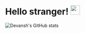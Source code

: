 # Hello stranger! <img src="https://raw.githubusercontent.com/MartinHeinz/MartinHeinz/master/wave.gif" width="30px">

![Devansh's GitHub stats](https://github-readme-stats.vercel.app/api?username=twilight-warlock&show_icons=true&theme=radical)
